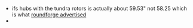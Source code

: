 - ifs hubs with the tundra rotors is actually about 59.53" not 58.25 which is what [roundforge advertised](https://www.roundforge.com/articles/toyota-axle-widths/)
- 